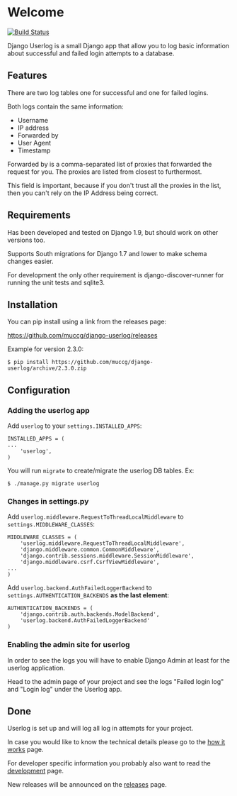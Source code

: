 # Welcome

[![Build Status](https://travis-ci.org/muccg/django-useraudit.svg)](https://travis-ci.org/muccg/django-useraudit)

Django Userlog is a small Django app that allow you to log basic
information about successful and failed login attempts to a database.

## Features

There are two log tables one for successful and one for failed logins.

Both logs contain the same information:

* Username
* IP address
* Forwarded by
* User Agent
* Timestamp

Forwarded by is a comma-separated list of proxies that forwarded the
request for you. The proxies are listed from closest to furthermost.

This field is important, because if you don't trust all the proxies in
the list, then you can't rely on the IP Address being correct.

## Requirements

Has been developed and tested on Django 1.9, but should work on other
versions too.

Supports South migrations for Django 1.7 and lower to make schema
changes easier.

For development the only other requirement is django-discover-runner
for running the unit tests and sqlite3.

## Installation

You can pip install using a link from the releases page:

https://github.com/muccg/django-userlog/releases

Example for version 2.3.0:

```
$ pip install https://github.com/muccg/django-userlog/archive/2.3.0.zip
```


## Configuration

### Adding the userlog app

Add `userlog` to your `settings.INSTALLED_APPS`:

```
INSTALLED_APPS = (
...
    'userlog',
)
```

You will run `migrate` to create/migrate the userlog DB tables. Ex:

```
$ ./manage.py migrate userlog
```

### Changes in settings.py

Add `userlog.middleware.RequestToThreadLocalMiddleware` to
`settings.MIDDLEWARE_CLASSES`:

```
MIDDLEWARE_CLASSES = (
    'userlog.middleware.RequestToThreadLocalMiddleware',
    'django.middleware.common.CommonMiddleware',
    'django.contrib.sessions.middleware.SessionMiddleware',
    'django.middleware.csrf.CsrfViewMiddleware',
...
)
```

Add `userlog.backend.AuthFailedLoggerBackend` to
`settings.AUTHENTICATION_BACKENDS` **as the last element**:

```
AUTHENTICATION_BACKENDS = (
    'django.contrib.auth.backends.ModelBackend',
    'userlog.backend.AuthFailedLoggerBackend'
)
```

### Enabling the admin site for userlog

In order to see the logs you will have to enable Django Admin at least
for the userlog application.

Head to the admin page of your project and see the logs "Failed login
log" and "Login log" under the Userlog app.

## Done

Userlog is set up and will log all log in attempts for your project.

In case you would like to know the technical details please go to the
[how it works](https://github.com/muccg/django-userlog/wiki/How-it-works)
page.

For developer specific information you probably also want to read the
[development](https://github.com/muccg/django-userlog/wiki/Development)
page.

New releases will be announced on the
[releases](https://github.com/muccg/django-userlog/wiki/Releases)
page.
